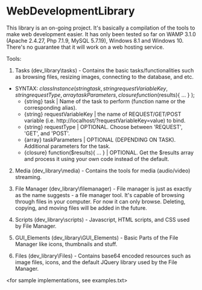 # WebDevelopmentLibrary
This library is an on-going project. It's basically a compilation of the tools to make web development easier. It has only been tested so far on WAMP 3.1.0 (Apache 2.4.27, Php 7.1.9, MySQL 5.7.19), Windows 8.1 and Windows 10. There's no guarantee that it will work on a web hosting service.

Tools:
1. Tasks (dev_library\tasks) - Contains the basic tasks/functionalities such as browsing files, resizing images, connecting to the database, and etc.
  * SYNTAX:
  $classInstance (
      {string} task,
      {string} requestVariableKey,
      {string} requestType,
      {array} taskParameters,
      {closure} function($results){ ... }
  );
    - {string} task | Name of the task to perform (function name or the corresponding alias).
    - {string} requestVariableKey | the name of REQUEST/GET/POST variable (i.e. http://localhost/?requestVariableKey=value) to bind.
    - {string} requestType | OPTIONAL. Choose between 'REQUEST', 'GET', and 'POST'.
    - {array} taskParameters | OPTIONAL (DEPENDING ON TASK). Additional parameters for the task.
    - {closure} function($results){ ... } | OPTIONAL. Get the $results array and process it using your own code instead of the default.

2. Media (dev_library\media) - Contains the tools for media (audio/video) streaming.

3. File Manager (dev_library\filemanager) - File manager is just as exactly as the name suggests - a file manager tool. It's capable of browsing through files in your computer. For now it can only browse. Deleting, copying, and moving files will be added in the future.

4. Scripts (dev_library\scripts) - Javascript, HTML scripts, and CSS used by File Manager.

5. GUI_Elements (dev_library\GUI_Elements) - Basic Parts of the File Manager like icons, thumbnails and stuff.

6. Files (dev_library\Files) - Contains base64 encoded resources such as image files, icons, and the default JQuery library used by the File Manager.

<for sample implementations, see examples.txt>
